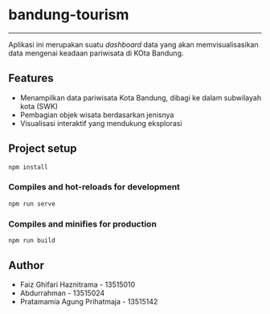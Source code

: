 # bandung-tourism
-------------------
Aplikasi ini merupakan suatu *dashboard* data yang akan memvisualisasikan data mengenai keadaan pariwisata di KOta Bandung.

## Features
- Menampilkan data pariwisata Kota Bandung, dibagi ke dalam subwilayah kota (SWK)
- Pembagian objek wisata berdasarkan jenisnya
- Visualisasi interaktif yang mendukung eksplorasi

## Project setup
```
npm install
```

### Compiles and hot-reloads for development
```
npm run serve
```

### Compiles and minifies for production
```
npm run build
```

## Author
- Faiz Ghifari Haznitrama - 13515010
- Abdurrahman - 13515024
- Pratamamia Agung Prihatmaja - 13515142


